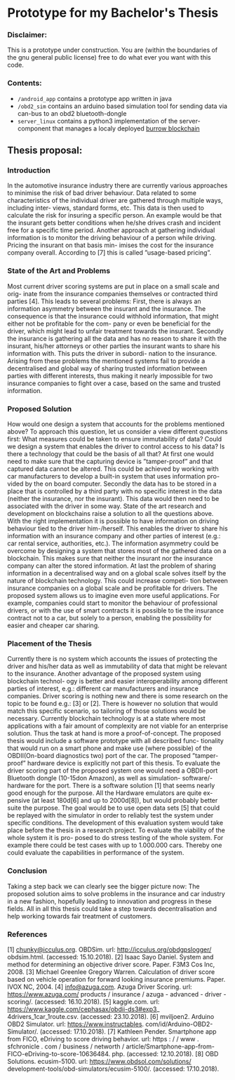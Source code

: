# Prototype for my Bachelor's Thesis

### Disclaimer:
This is a prototype under construction. You are (within the boundaries of the gnu general public license) free to do what ever you want with this code. 

### Contents:
- `/android_app` contains a prototype app written in java
- `/obd2_sim` contains an arduino based simulation tool for sending data via can-bus to an obd2 bluetooth-dongle
- `server_linux` contains a python3 implementation of the server-component that manages a localy deployed [burrow blockchain](https://github.com/hyperledger/burrow)

## Thesis proposal:
### Introduction
In the automotive insurance industry there are currently various approaches to
minimise the risk of bad driver behaviour. Data related to some characteristics
of the individual driver are gathered through multiple ways, including inter-
views, standard forms, etc. This data is then used to calculate the risk for
insuring a specific person. An example would be that the insurant gets better
conditions when he/she drives crash and incident free for a specific time period.
Another approach at gathering individual information is to monitor the driving
behaviour of a person while driving. Pricing the insurant on that basis min-
imises the cost for the insurance company overall. According to [7] this is called
”usage-based pricing”.

### State of the Art and Problems
Most current driver scoring systems are put in place on a small scale and orig-
inate from the insurance companies themselves or contracted third parties [4].
This leads to several problems: First, there is always an information asymmetry
between the insurant and the insurance. The consequence is that the insurance
could withhold information, that might either not be profitable for the com-
pany or even be beneficial for the driver, which might lead to unfair treatment
towards the insurant. Secondly the insurance is gathering all the data and has
no reason to share it with the insurant, his/her attorneys or other parties the
insurant wants to share his information with. This puts the driver in subordi-
nation to the insurance. Arising from these problems the mentioned systems
fail to provide a decentralised and global way of sharing trusted information
between parties with different interests, thus making it nearly impossible for
two insurance companies to fight over a case, based on the same and trusted
information.

### Proposed Solution
How would one design a system that accounts for the problems mentioned
above? To approach this question, let us consider a view different questions
first: What measures could be taken to ensure immutability of data? Could we
design a system that enables the driver to control access to his data? Is there a
technology that could be the basis of all that?
At first one would need to make sure that the capturing device is ”tamper-proof”
and that captured data cannot be altered. This could be achieved by working
with car manufacturers to develop a built-in system that uses information pro-
vided by the on board computer. Secondly the data has to be stored in a place
that is controlled by a third party with no specific interest in the data (neither
the insurance, nor the insurant). This data would then need to be associated
with the driver in some way.
State of the art research and development on blockchains raise a solution to
all the questions above. With the right implementation it is possible to have
information on driving behaviour tied to the driver him-/herself. This enables
the driver to share his information with an insurance company and other parties
of interest (e.g.: car rental service, authorities, etc.).
The information asymmetry could be overcome by designing a system that stores
most of the gathered data on a blockchain. This makes sure that neither the
insurant nor the insurance company can alter the stored information. At last
the problem of sharing information in a decentralised way and on a global scale
solves itself by the nature of blockchain technology. This could increase competi-
tion between insurance companies on a global scale and be profitable for drivers.
The proposed system allows us to imagine even more useful applications. For
example, companies could start to monitor the behaviour of professional drivers,
or with the use of smart contracts it is possible to tie the insurance contract not
to a car, but solely to a person, enabling the possibility for easier and cheaper
car sharing.

### Placement of the Thesis
Currently there is no system which accounts the issues of protecting the driver
and his/her data as well as immutability of data that might be relevant to the
insurance. Another advantage of the proposed system using blockchain technol-
ogy is better and easier interoperability among different parties of interest, e.g.:
different car manufacturers and insurance companies. Driver scoring is nothing
new and there is some research on the topic to be found e.g.: [3] or [2]. There
is however no solution that would match this specific scenario, so tailoring of
those solutions would be necessary.
Currently blockchain technology is at a state where most applications with a
fair amount of complexity are not viable for an enterprise solution. Thus the
task at hand is more a proof-of-concept.
The proposed thesis would include a software prototype with all described func-
tionality that would run on a smart phone and make use (where possible) of
the OBDII(On-board diagnostics two) port of the car. The proposed ”tamper-
proof” hardware device is explicitly not part of this thesis.
To evaluate the driver scoring part of the proposed system one would need
a OBDII-port Bluetooth dongle (10-15don Amazon), as well as simulation-
software/-hardware for the port. There is a software solution [1] that seems
nearly good enough for the purpose. All the Hardware emulators are quite ex-
pensive (at least 180d[6] and up to 2000d[8]), but would probably better suite
the purpose. The goal would be to use open data sets [5] that could be replayed
with the simulator in order to reliably test the system under specific conditions.
The development of this evaluation system would take place before the thesis
in a research project. To evaluate the viability of the whole system it is pro-
posed to do stress testing of the whole system. For example there could be test
cases with up to 1.000.000 cars. Thereby one could evaluate the capabilities in
performance of the system.

### Conclusion
Taking a step back we can clearly see the bigger picture now: The proposed
solution aims to solve problems in the insurance and car industry in a new
fashion, hopefully leading to innovation and progress in these fields. All in all
this thesis could take a step towards decentralisation and help working towards
fair treatment of customers.

### References
[1] chunky@icculus.org. OBDSim. url: http://icculus.org/obdgpslogger/
obdsim.html. (accessed: 15.10.2018).
[2] Isaac Sayo Daniel. System and method for determining an objective driver
score. Paper. F3M3 Cos Inc, 2008.
[3] Michael Greenlee Gregory Warren. Calculation of driver score based on
vehicle operation for forward looking insurance premiums. Paper. IVOX
NC, 2004.
[4] info@azuga.com. Azuga Driver Scoring. url: https://www.azuga.com/
products / insurance / azuga - advanced - driver - scoring/. (accessed:
16.10.2018).
[5] kaggle.com. url: https://www.kaggle.com/cephasax/obdii-ds3#exp3_
4drivers_1car_1route.csv. (accessed: 23.10.2018).
[6] mviljoen2. Arduino OBD2 Simulator. url: https://www.instructables.
com/id/Arduino-OBD2-Simulator/. (accessed: 17.10.2018).
[7] Kathleen Pender. Smartphone app from FICO, eDriving to score driving
behavior. url: https : / / www . sfchronicle . com / business / networth /
article/Smartphone-app-from-FICO-eDriving-to-score-10636484.
php. (accessed: 12.10.2018).
[8] OBD Solutions. ecusim-5100. url: https://www.obdsol.com/solutions/
development-tools/obd-simulators/ecusim-5100/. (accessed: 17.10.2018).




